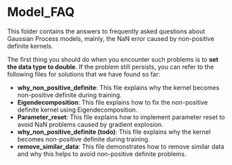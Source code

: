 # Model_FAQ

This folder contains the answers to frequently asked questions about Gaussian Process models, mainly, the NaN error caused by non-positive definite kernels.

The first thing you should do when you encounter such problems is to **set the data type to double**. If the problem still persists, you can refer to the following files for solutions that we have found so far:

- **why_non_positive_definite**: This file explains why the kernel becomes non-positive definite during training.
- **Eigendecomposition**: This file explains how to fix the non-positive definite kernel using Eigendecomposition.
- **Parameter_reset**: This file explains how to implement parameter reset to avoid NaN problems caused by gradient explosion.
- **why_non_positive_definite (todo)**: This file explains why the kernel becomes non-positive definite during training.
- **remove_similar_data**: This file demonstrates how to remove similar data and why this helps to avoid non-positive definite problems.

